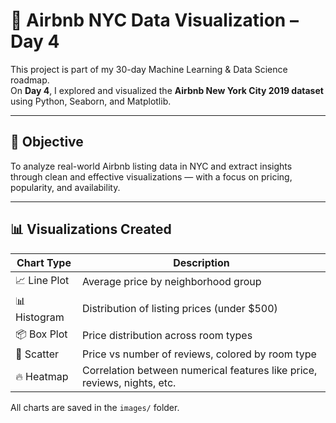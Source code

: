 # 🗽 Airbnb NYC Data Visualization – Day 4

This project is part of my 30-day Machine Learning & Data Science roadmap.  
On **Day 4**, I explored and visualized the **Airbnb New York City 2019 dataset** using Python, Seaborn, and Matplotlib.

---

## 📌 Objective

To analyze real-world Airbnb listing data in NYC and extract insights through clean and effective visualizations — with a focus on pricing, popularity, and availability.

---

## 📊 Visualizations Created

| Chart Type   | Description |
|--------------|-------------|
| 📈 Line Plot | Average price by neighborhood group |
| 📊 Histogram | Distribution of listing prices (under $500) |
| 📦 Box Plot  | Price distribution across room types |
| 🎯 Scatter   | Price vs number of reviews, colored by room type |
| 🔥 Heatmap   | Correlation between numerical features like price, reviews, nights, etc. |

All charts are saved in the `images/` folder.


